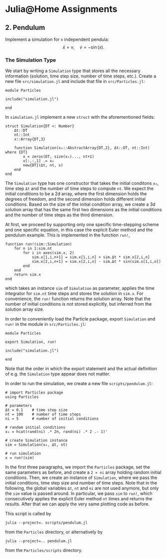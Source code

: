 
# Julia@Home Assignments

## 2. Pendulum

Implement a simulation for `n` independent pendula:
$$
\dot{x} = v , \quad
\dot{v} = - \sin(x) .
$$


### The Simulation Type

We start by writing a `Simulation` type that stores all the necessary information (solution, time step size, number of time steps, etc.).
Create a new file `src/simulation.jl` and include that file in `src/Particles.jl`:
```julia; eval=false
module Particles

include("simulation.jl")

end
```

In `simulation.jl` implement a new `struct` with the aforementioned fields:
```julia; eval=false
struct Simulation{DT <: Number}
    Δt::DT
    nt::Int
    x::Array{DT,3}

    function Simulation(x₀::AbstractArray{DT,2}, Δt::DT, nt::Int) where {DT}
        x = zeros(DT, size(x₀)..., nt+1)
        x[:,:,1] .= x₀
        new{DT}(Δt, nt, x)
    end
end
```
The `Simulation` type has one constructor that takes the initial conditons `x₀`, time step `Δt` and the number of time steps to compute `nt`.
We expect the initial conditions to be a 2d array, where the first dimension holds the degrees of freedom, and the second dimension holds different initial conditions.
Based on the size of the initial condition array, we create a 3d solution array that has the same first two dimensions as the initial conditions and the number of time steps as the third dimension.

At first, we proceed by supporting only one specific time-stepping scheme and one specific equation, in this case the explicit Euler method and the pendulum example.
This is implemented in the function `run!`,
```julia; eval=false
function run!(sim::Simulation)
    for n in 1:sim.nt
        for i in axes(sim.x, 2)
            sim.x[1,i,n+1] = sim.x[1,i,n] + sim.Δt * sim.x[2,i,n]
            sim.x[2,i,n+1] = sim.x[2,i,n] - sim.Δt * sin(sim.x[1,i,n])
        end
    end
    return sim.x
end
```
which takes an instance `sim` of `Simulation` as parameter, applies the time integrator for `sim.nt` time steps and stores the solution in `sim.x`.
For convenience, the `run!` function returns the solution array.
Note that the number of initial conditions is not stored explicitly, but inferred from the solution array size.

In order to conveniently load the Particle package, export `Simulation` and `run!` in the module in `src/Particles.jl`:
```julia; eval=false
module Particles

export Simulation, run!

include("simulation.jl")

end
```
Note that the order in which the export statement and the actual definition of e.g. the `Simulation` type appear does not matter.

In order to run the simulation, we create a new file `scripts/pendulum.jl`:
```julia; eval=false
# import Particles package
using Particles

# parameters
Δt = 0.1    # time step size
nt = 100    # number of time steps
ni = 5      # number of initial conditions

# random initial conditions
x₀ = hcat(rand(ni) .* 2π, rand(ni) .* 2 .- 1)'

# create Simulation instance
sim = Simulation(x₀, Δt, nt)

# run simulation
x = run!(sim)
```
In the first three paragraphs, we import the `Particles` package, set the same parameters as before, and create a `2 × ni` array holding random initial conditions.
Then, we create an instance of `Simulation`, where we pass the initial conditions, time step size and number of time steps.
Note that in the following, the global variables `Δt`, `nt` and `ni` are not used anymore, but only the `sim` value is passed around.
In particular, we pass `sim` to `run!`, which consecutively applies the explicit Euler method `nt` times and returns the results.
After that we can apply the very same plotting code as before.

This script is called by
```shell
julia --project=. scripts/pendulum.jl
```
from the `Particles` directory, or alternatively by
```shell
julia --project=.. pendulum.jl
```
from the `Particles/scripts` directory.
